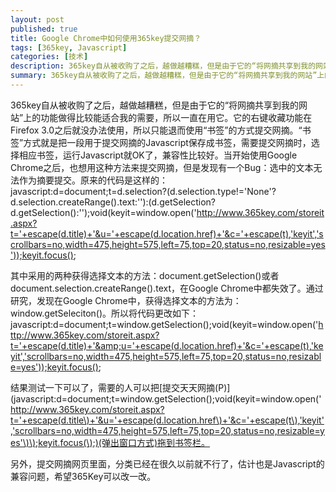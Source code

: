```yaml
---
layout: post
published: true
title: Google Chrome中如何使用365key提交网摘？
tags: [365key, Javascript]
categories: [技术]    
description: 365key自从被收购了之后，越做越糟糕，但是由于它的“将网摘共享到我的网站”上的功能做得比较能适合我的需要，所以一直在用它。它的右键收藏功能在Firefox 3.0之后就没办法使用，所以只能退而使用“书签”的方式提交网摘。“书签”方式就是把一段用于提交网摘的Javascript保存成书签，需要提交网摘时，选择相应书
summary: 365key自从被收购了之后，越做越糟糕，但是由于它的“将网摘共享到我的网站”上的功能做得比较能适合我的需要，所以一直在用它。它的右键收藏功能在Firefox 3.0之后就没办法使用，所以只能退而使用“书签”的方式提交网摘。“书签”方式就是把一段用于提交网摘的Javascript保存成书签，需要提交网摘时，选择相应书签，运行Javascript就OK了，兼容性比较好。当开始使用Google Chrome之后，也想用这种方法来提交网摘，但是发现有一个Bug：选中的文本无法作为摘要提交。原来的代码是
---
```

365key自从被收购了之后，越做越糟糕，但是由于它的“将网摘共享到我的网站”上的功能做得比较能适合我的需要，所以一直在用它。它的右键收藏功能在Firefox 3.0之后就没办法使用，所以只能退而使用“书签”的方式提交网摘。“书签”方式就是把一段用于提交网摘的Javascript保存成书签，需要提交网摘时，选择相应书签，运行Javascript就OK了，兼容性比较好。当开始使用Google Chrome之后，也想用这种方法来提交网摘，但是发现有一个Bug：选中的文本无法作为摘要提交。原来的代码是这样的：
	javascript:d=document;t=d.selection?(d.selection.type!='None'?d.selection.createRange().text:''):(d.getSelection?d.getSelection():'');void(keyit=window.open('http://www.365key.com/storeit.aspx?t='+escape(d.title)+'&u='+escape(d.location.href)+'&c='+escape(t),'keyit','scrollbars=no,width=475,height=575,left=75,top=20,status=no,resizable=yes'));keyit.focus();
	
其中采用的两种获得选择文本的方法：document.getSelection()或者document.selection.createRange().text，在Google Chrome中都失效了。通过研究，发现在Google Chrome中，获得选择文本的方法为：window.getSeleciton()。所以将代码更改如下：
	javascript:d=document;t=window.getSelection();void(keyit=window.open('http://www.365key.com/storeit.aspx?t='+escape(d.title)+'&amp;u='+escape(d.location.href)+'&c='+escape(t),'keyit','scrollbars=no,width=475,height=575,left=75,top=20,status=no,resizable=yes'));keyit.focus();

结果测试一下可以了，需要的人可以把[提交天天网摘(P)](javascript:d=document;t=window.getSelection(\);void(keyit=window.open('http://www.365key.com/storeit.aspx?t='+escape(d.title\)+'&u='+escape(d.location.href\)+'&c='+escape(t\),'keyit','scrollbars=no,width=475,height=575,left=75,top=20,status=no,resizable=yes'\)\);keyit.focus(\);)(弹出窗口方式)拖到书签栏。

另外，提交网摘网页里面，分类已经在很久以前就不行了，估计也是Javascript的兼容问题，希望365Key可以改一改。

